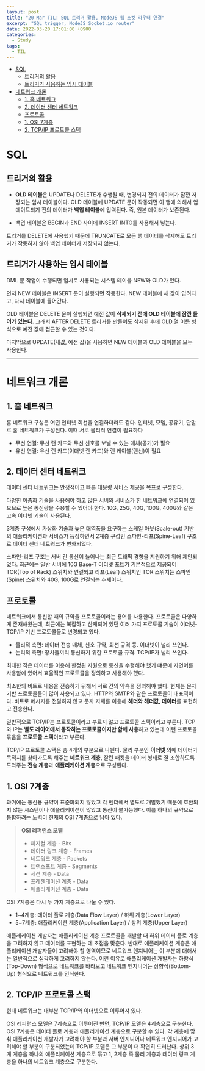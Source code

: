 ```yaml
---
layout: post
title: "20 Mar TIL: SQL 트리거 활용, NodeJS 웹 소켓 라우터 연결"
excerpt: "SQL trigger, NodeJS Socket.io router"
date: 2022-03-20 17:01:00 +0900
categories:
  - Study
tags:
  - TIL
---
```


- [SQL](#sql)
  - [트리거의 활용](#트리거의-활용)
  - [트리거가 사용하는 임시 테이블](#트리거가-사용하는-임시-테이블)
- [네트워크 개론](#네트워크-개론)
  - [1. 홈 네트워크](#1-홈-네트워크)
  - [2. 데이터 센터 네트워크](#2-데이터-센터-네트워크)
  - [프로토콜](#프로토콜)
  - [1. OSI 7계층](#1-osi-7계층)
  - [2. TCP/IP 프로토콜 스택](#2-tcpip-프로토콜-스택)

# SQL

## 트리거의 활용

* **OLD 테이블**은 UPDATE나 DELETE가 수행될 때, 변경되지 전의 데이터가 잠깐 저장되는 임시 테이블이다. OLD 테이블에 UPDATE 문이 작동되면 이 행에 의해서 업데이트되기 전의 데이터가 **백업 테이블**에 입력된다. 즉, 원본 데이터가 보존된다.

* 백업 테이블은 BEGIN과 END 사이에 INSERT INTO를 사용해서 넣는다.

트리거를 DELETE에 사용했기 때문에 TRUNCATE로 모든 행 데이터를 삭제해도 트리거가 작동하지 않아 백업 데이터가 저장되지 않는다.

## 트리거가 사용하는 임시 테이블

DML 문 작업이 수행되면 임시로 사용되는 시스템 테이블 NEW와 OLD가 있다.

먼저 NEW 테이블은 INSERT 문이 실행되면 작동한다. NEW 테이블에 새 값이 입려되고, 다시 테이블에 들어간다.

OLD 테이블은 DELETE 문이 실행되면 예전 값이 **삭제되기 전에 OLD 테이블에 잠깐 들어가 있는다.** 그래서 AFTER DELETE 트리거를 만들어도 삭제된 후에 OLD.열 이름 형식으로 예전 값에 접근할 수 있는 것이다.

마지막으로 UPDATE(새값, 예전 값)을 사용하면 NEW 테이블과 OLD 테이블을 모두 사용한다.

---

# 네트워크 개론

## 1. 홈 네트워크

홈 네트워크 구성은 어떤 인터넷 회선을 연결하더라도 같다. 인터넷, 모뎀, 공유기, 단말로 홈 네트워크가 구성된다. 이때 서로 물리적 연결이 필요하다

* 무선 연결: 무선 랜 카드와 무선 신호를 보낼 수 있는 매체(공기)가 필요
* 유선 연결: 유선 랜 카드(이더넷 랜 카드)와 랜 케이블(랜선)이 필요

## 2. 데이터 센터 네트워크

데이터 센터 네트워크는 안정적이고 빠른 대용량 서비스 제공을 목표로 구성한다.

다양한 이중화 기술을 사용해야 하고 많은 서버와 서비스가 한 네트워크에 연결되어 있으므로 높은 통신량을 수용할 수 있어야 한다. 10G, 25G, 40G, 100G, 400G와 같은 고속 이더넷 기술이 사용된다.

3계층 구성에서 가상화 기술과 높은 대역폭을 요구하는 스케일 아웃(Scale-out) 기반의 애플리케이션과 서비스가 등장하면서 2계층 구성인 스파인-리프(Spine-Leaf) 구조로 데이터 센터 네트워크가 변화되었다.

스파인-리프 구조는 서버 간 통신이 늘어나는 최근 트래픽 경향을 지원하기 위해 제안되었다. 최근에는 일반 서버에 10G Base-T 이더넷 포트가 기본적으로 제공되어 TOR(Top of Rack) 스위치와 연결되고 리프(Leaf) 스위치인 TOR 스위치는 스파인(Spine) 스위치와 40G, 100G로 연결되는 추세이다.

## 프로토콜

네트워크에서 통신할 때의 규약을 프로토콜이라는 용어를 사용한다. 프로토콜은 다양하게 존재해왔는데, 최근에는 복잡하고 산재되어 있던 여러 가지 프로토콜 기술이 이더넷-TCP/IP 기반 프로토콜들로 변경되고 있다.

* 물리적 측면: 데이터 전송 매체, 신호 규약, 회선 규격 등. 이더넷이 널리 쓰인다.
* 논리적 측면: 장치들끼리 통신하기 위한 프로토콜 규격. TCP/IP가 널리 쓰인다.

최대한 적은 데이터를 이용해 한정된 자원으로 통신을 수행해야 했기 떄문에 자연어를 사용함에 있어서 효율적인 프로토콜을 정의하고 사용해야 했다.

최소한의 비트로 내용을 전송하기 위해서 서로 간의 약속을 정의해야 했다. 현재는 문자 기반 프로토콜들이 많이 사용되고 있다. HTTP와 SMTP와 같은 프로토콜이 대표적이다. 비트로 메시지를 전달하지 않고 문자 자체를 이용해 **헤더와 헤더값, 데이터**를 표현하고 전송한다.

일반적으로 TCP/IP는 프로토콜이라고 부르지 않고 프로토콜 스택이라고 부른다. TCP와 IP는 **별도 레이어에서 동작하는 프로토콜이지만 함께 사용**하고 있는데 이런 프로토콜 묶음을 **프로토콜 스택**이라고 부른다.

TCP/IP 프로토콜 스택은 총 4개의 부분으로 나뉜다. 물리 부분인 **이더넷** 외에 데이터가 목적지를 찾아가도록 해주는 **네트워크 계층**, 잘린 패킷을 데이터 형태로 잘 조합하도록 도와주는 **전송 계층**과 **애플리케이션 계층**으로 구성된다.

## 1. OSI 7계층

과거에는 통신용 규약이 표준화되지 않았고 각 벤더에서 별도로 개발했기 때문에 호환되지 않는 시스템이나 애플리케이션이 많았고 통신이 불가능했다. 이를 하나의 규약으로 통합하려는 노력이 현재의 OSI 7계층으로 남아 있다.

> **OSI 레퍼런스 모델**  
> 
> * 피지컬 계층 - Bits
> * 데이터 링크 계층 - Frames
> * 네트워크 계층 - Packets
> * 트랜스포트 계층 - Segments
> * 세션 계층 - Data
> * 프레젠테이션 계층 - Data
> * 애플리케이션 계층 - Data

OSI 7계층은 다시 두 가지 계층으로 나눌 수 있다.

* 1~4계층: 데이터 플로 계층(Data Flow Layer) / 하위 계층(Lower Layer)
* 5~7계층: 애플리케이션 계층(Application Layer) / 상위 계층(Upper Layer)

애플레케이션 개발자는 애플리케이션 계층 프로토콜을 개발할 때 하위 데이터 플로 계층을 고려하지 않고 데이터를 표현하는 데 초점을 맞춘다. 반대로 애플리케이션 계층은 애플리케이션 개발자들이 고려해야 할 영역이므로 네트워크 엔지니어는 이 부분에 대해서는 일반적으로 심각하게 고려하지 않는다. 이런 이유로 애플리케이션 개발자는 하향식(Top-Down) 형식으로 네트워크를 바라보고 네트워크 엔지니어는 상향식(Bottom-Up) 형식으로 네트워크를 인식한다.

## 2. TCP/IP 프로토콜 스택

현대 네트워크는 대부분 TCP/IP와 이더넷으로 이루어져 있다.

OSI 레퍼런스 모델은 7계층으로 이루어진 반면, TCP/IP 모델은 4계층으로 구분한다. OSI 7계층은 데이터 플로 계층과 애플리케이션 계층으로 구분할 수 있다. 각 계층에 맞춰 애플리케이션 개발자가 고려해야 할 부분과 서버 엔지니어나 네트워크 엔지니어가 고려해야 할 부분이 구분되었는데 TCP/IP 모델은 그 부분이 더 확연히 드러난다. 상위 3개 계층을 하나의 애플리케이션 계층으로 묶고 1, 2계층 즉 물리 계층과 데이터 링크 계층을 하나의 네트워크 계층으로 구분한다.